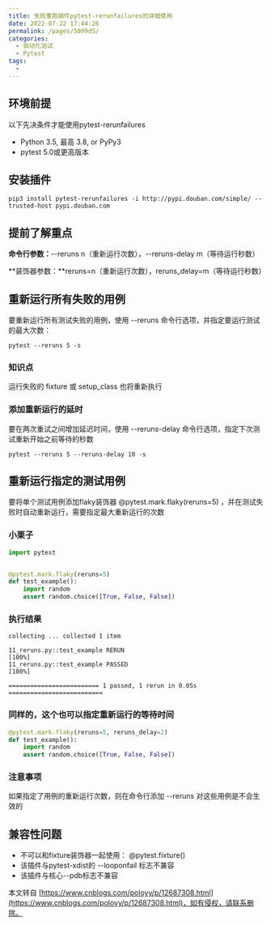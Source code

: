 ```yaml
---
title: 失败重跑插件pytest-rerunfailures的详细使用
date: 2022-07-22 17:44:26
permalink: /pages/5099d5/
categories:
  - 自动化测试
  - Pytest
tags:
  - 
---
```

环境前提
----

以下先决条件才能使用pytest-rerunfailures

*   Python 3.5, 最高 3.8, or PyPy3
*   pytest 5.0或更高版本

安装插件
----

```shell
pip3 install pytest-rerunfailures -i http://pypi.douban.com/simple/ --trusted-host pypi.douban.com
```

提前了解重点
------

**命令行参数：**--reruns n（重新运行次数），--reruns-delay m（等待运行秒数）

**装饰器参数：**reruns=n（重新运行次数），reruns_delay=m（等待运行秒数）

重新运行所有失败的用例
-----------

要重新运行所有测试失败的用例，使用 --reruns 命令行选项，并指定要运行测试的最大次数：

```shell
pytest --reruns 5 -s 
```

### 知识点

运行失败的 fixture 或 setup_class 也将重新执行

### 添加重新运行的延时

要在两次重试之间增加延迟时间，使用 --reruns-delay 命令行选项，指定下次测试重新开始之前等待的秒数

```shell
pytest --reruns 5 --reruns-delay 10 -s
```

重新运行指定的测试用例
-----------

要将单个测试用例添加flaky装饰器 @pytest.mark.flaky(reruns=5) ，并在测试失败时自动重新运行，需要指定最大重新运行的次数

### 小栗子

```python
import pytest


@pytest.mark.flaky(reruns=5)
def test_example():
    import random
    assert random.choice([True, False, False])
```

### 执行结果

```
collecting ... collected 1 item

11_reruns.py::test_example RERUN                                         [100%]
11_reruns.py::test_example PASSED                                        [100%]

========================= 1 passed, 1 rerun in 0.05s ==========================
```

### 同样的，这个也可以指定重新运行的等待时间

```python
@pytest.mark.flaky(reruns=5, reruns_delay=2)
def test_example():
    import random
    assert random.choice([True, False, False])
```

### 注意事项

如果指定了用例的重新运行次数，则在命令行添加 --reruns 对这些用例是不会生效的 

兼容性问题
-----

*   不可以和fixture装饰器一起使用： @pytest.fixture() 
*   该插件与pytest-xdist的 --looponfail 标志不兼容
*   该插件与核心--pdb标志不兼容

  

本文转自 [https://www.cnblogs.com/poloyy/p/12687308.html](https://www.cnblogs.com/poloyy/p/12687308.html)，如有侵权，请联系删除。